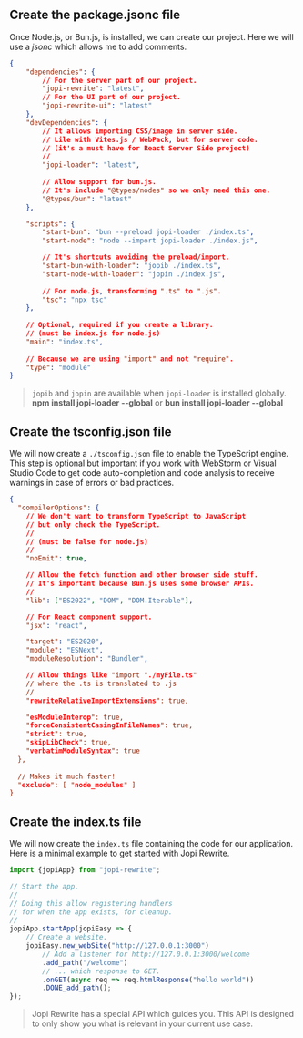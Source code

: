 ## Create the package.jsonc file

Once Node.js, or Bun.js, is installed, we can create our project.
Here we will use a *jsonc* which allows me to add comments.

```json title="Our package.jsonc file"
{
    "dependencies": {
        // For the server part of our project.
        "jopi-rewrite": "latest",
        // For the UI part of our project.
        "jopi-rewrite-ui": "latest"
    },
    "devDependencies": {
        // It allows importing CSS/image in server side.
        // Lile with Vites.js / WebPack, but for server code.
        // (it's a must have for React Server Side project)
        //
        "jopi-loader": "latest",
      
        // Allow support for bun.js.
        // It's include "@types/nodes" so we only need this one.
        "@types/bun": "latest"
    },

    "scripts": {
        "start-bun": "bun --preload jopi-loader ./index.ts",
        "start-node": "node --import jopi-loader ./index.js",

        // It's shortcuts avoiding the preload/import.
        "start-bun-with-loader": "jopib ./index.ts",
        "start-node-with-loader": "jopin ./index.js",
      
        // For node.js, transforming ".ts" to ".js".
        "tsc": "npx tsc"
    },
    
    // Optional, required if you create a library.
    // (must be index.js for node.js)
    "main": "index.ts",
  
    // Because we are using "import" and not "require".
    "type": "module"
}
```

> `jopib` and `jopin` are available when `jopi-loader` is installed globally.  
> **npm install jopi-loader --global**
> or **bun install jopi-loader --global**

## Create the tsconfig.json file

We will now create a `./tsconfig.json` file to enable the TypeScript engine. This step is optional but important
if you work with WebStorm or Visual Studio Code to get code auto-completion and code analysis to receive warnings
in case of errors or bad practices.

```json title="Our tsconfig.json file"
{
  "compilerOptions": {
    // We don't want to transform TypeScript to JavaScript
    // but only check the TypeScript.
    //
    // (must be false for node.js)
    //
    "noEmit": true,

    // Allow the fetch function and other browser side stuff.
    // It's important because Bun.js uses some browser APIs.
    //
    "lib": ["ES2022", "DOM", "DOM.Iterable"],

    // For React component support.
    "jsx": "react",

    "target": "ES2020",
    "module": "ESNext",
    "moduleResolution": "Bundler",

    // Allow things like "import "./myFile.ts"
    // where the .ts is translated to .js
    //
    "rewriteRelativeImportExtensions": true,

    "esModuleInterop": true,
    "forceConsistentCasingInFileNames": true,
    "strict": true,
    "skipLibCheck": true,
    "verbatimModuleSyntax": true
  },
  
  // Makes it much faster!
  "exclude": [ "node_modules" ]
}
```

## Create the index.ts file

We will now create the `index.ts` file containing the code for our application.  
Here is a minimal example to get started with Jopi Rewrite.

```typescript title="Our ./src/index.ts"
import {jopiApp} from "jopi-rewrite";

// Start the app.
//
// Doing this allow registering handlers
// for when the app exists, for cleanup.
//
jopiApp.startApp(jopiEasy => {
    // Create a website.
    jopiEasy.new_webSite("http://127.0.0.1:3000")
        // Add a listener for http://127.0.0.1:3000/welcome
        .add_path("/welcome")
        // ... which response to GET.
        .onGET(async req => req.htmlResponse("hello world"))
        .DONE_add_path();
});
```

> Jopi Rewrite has a special API which guides you.
> This API is designed to only show you what is relevant in your current use case. 